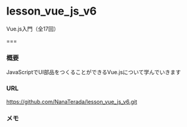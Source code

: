 # lesson_vue_js_v6

Vue.js入門（全17回）

===

### 概要
JavaScriptでUI部品をつくることができるVue.jsについて学んでいきます

### URL
https://github.com/NanaTerada/lesson_vue_js_v6.git

### メモ

